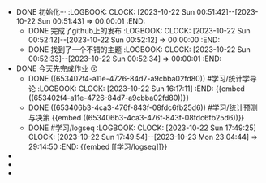 - DONE 初始化···
  :LOGBOOK:
  CLOCK: [2023-10-22 Sun 00:51:42]--[2023-10-22 Sun 00:51:43] =>  00:00:01
  :END:
	- DONE 完成了github上的发布
	  :LOGBOOK:
	  CLOCK: [2023-10-22 Sun 00:52:12]--[2023-10-22 Sun 00:52:12] =>  00:00:00
	  :END:
	- DONE 找到了一个不错的主题
	  :LOGBOOK:
	  CLOCK: [2023-10-22 Sun 00:52:33]--[2023-10-22 Sun 00:52:34] =>  00:00:01
	  :END:
- DONE 今天先完成作业 😚
	- DONE ((653402f4-a11e-4726-84d7-a9cbba02fd80)) #学习/统计学导论
	  :LOGBOOK:
	  CLOCK: [2023-10-22 Sun 16:17:11]
	  :END:
	  {{embed ((653402f4-a11e-4726-84d7-a9cbba02fd80))}}
	- DONE ((653406b3-4ca3-476f-843f-08fdc6fb25d6))  #学习/统计预测与决策
	  {{embed ((653406b3-4ca3-476f-843f-08fdc6fb25d6))}}
	- DONE #学习/logseq
	  :LOGBOOK:
	  CLOCK: [2023-10-22 Sun 17:49:25]
	  CLOCK: [2023-10-22 Sun 17:49:54]--[2023-10-23 Mon 23:04:44] =>  29:14:50
	  :END:
	  {{embed [[学习/logseq]]}}
-
-
-